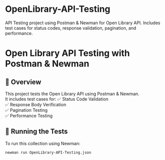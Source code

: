 # OpenLibrary-API-Testing
API Testing project using Postman &amp; Newman for Open Library API. Includes test cases for status codes, response validation, pagination, and performance.

# Open Library API Testing with Postman & Newman

## 📌 Overview
This project tests the Open Library API using Postman & Newman.  
It includes test cases for:
✅ Status Code Validation  
✅ Response Body Verification  
✅ Pagination Testing  
✅ Performance Testing  

## 🚀 Running the Tests
To run this collection using Newman:
```bash
newman run OpenLibrary-API-Testing.json


